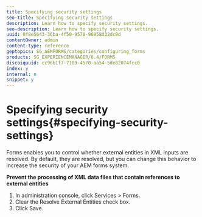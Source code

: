```yaml
---
title: Specifying security settings
seo-title: Specifying security settings
description: Learn how to specify security settings.
seo-description: Learn how to specify security settings.
uuid: 0f8e5643-36ba-4f50-9578-96958d32dc9d
contentOwner: admin
content-type: reference
geptopics: SG_AEMFORMS/categories/configuring_forms
products: SG_EXPERIENCEMANAGER/6.4/FORMS
discoiquuid: cc96b1f7-7109-4570-aa54-5de82074fcc0
index: y
internal: n
snippet: y
---
```


# Specifying security settings{#specifying-security-settings}

Forms enables you to control whether external entities in XML inputs are resolved. By default, they are resolved, but you can change this behavior to increase the security of your AEM forms system.

**Prevent the processing of XML data files that contain references to external entities**

1. In administration console, click Services &gt; Forms.
1. Clear the Resolve External Entities check box.
1. Click Save.


